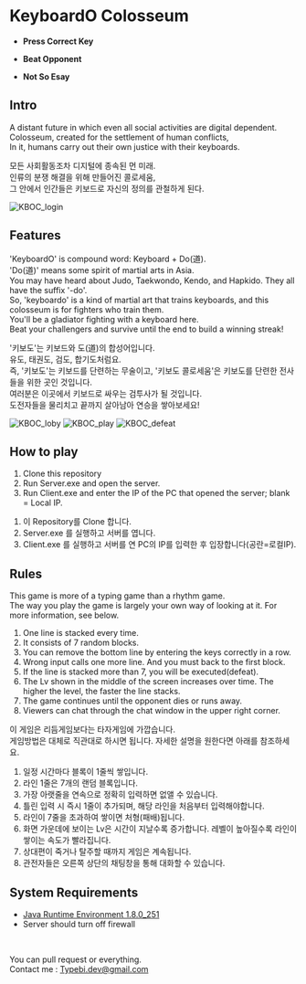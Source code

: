 # KeyboardO Colosseum

- **Press Correct Key**

- **Beat Opponent**

- **Not So Esay**

## Intro
A distant future in which even all social activities are digital dependent.  
Colosseum, created for the settlement of human conflicts,  
In it, humans carry out their own justice with their keyboards.  

모든 사회활동조차 디지털에 종속된 먼 미래.  
인류의 분쟁 해결을 위해 만들어진 콜로세움,  
그 안에서 인간들은 키보드로 자신의 정의를 관철하게 된다.  

![KBOC_login](https://user-images.githubusercontent.com/51889755/86529518-2b864300-beec-11ea-82c5-e47fa061458d.png)
 
## Features
'KeyboardO' is compound word: Keyboard + Do(道).  
'Do(道)' means some spirit of martial arts in Asia.  
You may have heard about Judo, Taekwondo, Kendo, and Hapkido. They all have the suffix '-do'.  
So, 'keyboardo' is a kind of martial art that trains keyboards, 
and this colosseum is for fighters who train them.   
You'll be a gladiator fighting with a keyboard here.  
Beat your challengers and survive until the end to build a winning streak!

'키보도'는 키보드와 도(道)의 합성어입니다.  
유도, 태권도, 검도, 합기도처럼요.  
즉, '키보도'는 키보드를 단련하는 무술이고, '키보도 콜로세움'은 키보도를 단련한 전사들을 위한 곳인 것입니다.  
여러분은 이곳에서 키보드로 싸우는 검투사가 될 것입니다.  
도전자들을 물리치고 끝까지 살아남아 연승을 쌓아보세요!

![KBOC_loby](https://user-images.githubusercontent.com/51889755/86521908-6444fe80-be91-11ea-8851-6ee08ccee9a7.png)
![KBOC_play](https://user-images.githubusercontent.com/51889755/86521909-64dd9500-be91-11ea-9230-64da034f86a2.png)
![KBOC_defeat](https://user-images.githubusercontent.com/51889755/86521907-6313d180-be91-11ea-9054-5254bd079032.png)

## How to play
1. Clone this repository
1. Run Server.exe and open the server.
1. Run Client.exe and enter the IP of the PC that opened the server; blank = Local IP.  
<!-- -->
1. 이 Repository를 Clone 합니다.
1. Server.exe 를 실행하고 서버를 엽니다.
1. Client.exe 를 실행하고 서버를 연 PC의 IP를 입력한 후 입장합니다(공란=로컬IP).

## Rules
This game is more of a typing game than a rhythm game.  
The way you play the game is largely your own way of looking at it. For more information, see below.  

1. One line is stacked every time.
1. It consists of 7 random blocks.
1. You can remove the bottom line by entering the keys correctly in a row.
1. Wrong input calls one more line. And you must back to the first block. 
1. If the line is stacked more than 7, you will be executed(defeat).
1. The Lv shown in the middle of the screen increases over time. The higher the level, the faster the line stacks.
1. The game continues until the opponent dies or runs away.  
1. Viewers can chat through the chat window in the upper right corner.

이 게임은 리듬게임보다는 타자게임에 가깝습니다.  
게임방법은 대체로 직관대로 하시면 됩니다. 자세한 설명을 원한다면 아래를 참조하세요.  

1. 일정 시간마다 블록이 1줄씩 쌓입니다.
1. 라인 1줄은 7개의 랜덤 블록입니다.
1. 가장 아랫줄을 연속으로 정확히 입력하면 없앨 수 있습니다.
1. 틀린 입력 시 즉시 1줄이 추가되며, 해당 라인을 처음부터 입력해야합니다.
1. 라인이 7줄을 초과하여 쌓이면 처형(패배)됩니다.
1. 화면 가운데에 보이는 Lv은 시간이 지날수록 증가합니다. 레벨이 높아질수록 라인이 쌓이는 속도가 빨라집니다.
1. 상대편이 죽거나 탈주할 때까지 게임은 계속됩니다.
1. 관전자들은 오른쪽 상단의 채팅창을 통해 대화할 수 있습니다.  

## System Requirements

- [Java Runtime Environment 1.8.0_251](https://www.java.com/en/download/)
- Server should turn off firewall

<br>

You can pull request or everything.  
Contact me : Typebi.dev@gmail.com
